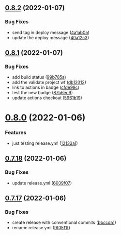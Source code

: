 ## [0.8.2](https://github.com/BinaryCapsule/widy-web/compare/v0.8.1...v0.8.2) (2022-01-07)


### Bug Fixes

* send tag in deploy message ([4a1ab0a](https://github.com/BinaryCapsule/widy-web/commit/4a1ab0a550168f443378de6861fc5652df13fcf7))
* update the deploy message ([40a12c3](https://github.com/BinaryCapsule/widy-web/commit/40a12c3f235c6d1582e711093ffa2902c9c6dc50))



## [0.8.1](https://github.com/BinaryCapsule/widy-web/compare/v0.8.0...v0.8.1) (2022-01-07)


### Bug Fixes

* add build status ([99b785a](https://github.com/BinaryCapsule/widy-web/commit/99b785afe3459567a39e2be51c8416b8f0868e8e))
* add the validate project wf ([db12012](https://github.com/BinaryCapsule/widy-web/commit/db1201219664c88976686ec74f6a5a5997000321))
* link to actions in badge ([cfde99c](https://github.com/BinaryCapsule/widy-web/commit/cfde99c2da08bba6048a3bd35809cecd9b4102c4))
* test the new badge ([87b6ec9](https://github.com/BinaryCapsule/widy-web/commit/87b6ec9dd8039cd514cea43183571f819711e4f9))
* update actions checkout ([5961b19](https://github.com/BinaryCapsule/widy-web/commit/5961b19c53930c5596c17b23824f5fb2ccebd494))



# [0.8.0](https://github.com/BinaryCapsule/widy-web/compare/v0.7.18...v0.8.0) (2022-01-06)


### Features

* just testing release.yml ([12133a1](https://github.com/BinaryCapsule/widy-web/commit/12133a15db93a209a10bc5d354786e0059560e26))



## [0.7.18](https://github.com/BinaryCapsule/widy-web/compare/v0.7.17...v0.7.18) (2022-01-06)


### Bug Fixes

* update release.yml ([6009f07](https://github.com/BinaryCapsule/widy-web/commit/6009f0770fede26666e39b16c8013bc2b5dd143b))



## [0.7.17](https://github.com/BinaryCapsule/widy-web/compare/v0.7.16...v0.7.17) (2022-01-06)


### Bug Fixes

* create release with conventional commits ([bbccda1](https://github.com/BinaryCapsule/widy-web/commit/bbccda16c9badf25003685416af6ef9071031476))
* rename release.yml ([9f0511f](https://github.com/BinaryCapsule/widy-web/commit/9f0511f19e21f0d161f0fc6f1fed9ff0f51f940e))




